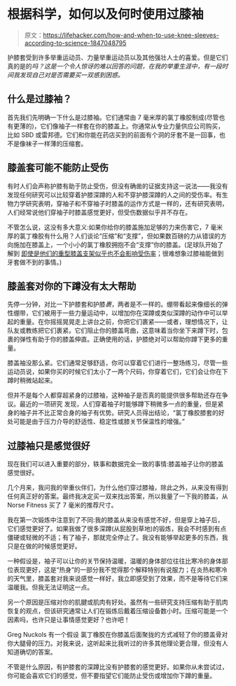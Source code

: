 # 根据科学，如何以及何时使用过膝袖

> 原文：<https://lifehacker.com/how-and-when-to-use-knee-sleeves-according-to-science-1847048795>

护膝套受到许多举重运动员、力量举重运动员以及其他强壮人士的喜爱。但是它们真的是的*吗？这是一个令人惊讶的难以回答的问题，在我的举重生涯中，有一段时间我发现自己对是否需要买一双感到困惑。*



## 什么是过膝袖？

首先我们先明确一下什么是过膝袖。它们通常由 7 毫米厚的氯丁橡胶制成(尽管也有更薄的)，它们像袖子一样套在你的膝盖上。你通常从专业力量供应公司购买，比如 SBD 或雷邦德。它们和你能在药店买到的前面有个洞的牙套不是一回事，也不是像袜子一样薄的压缩套。

## 膝盖套可能不能防止受伤

有时人们会声称护膝有助于防止受伤，但没有确凿的证据支持这一说法——我没有发现任何研究可以比较穿着护膝深蹲的人和不穿护膝深蹲的人之间的受伤率。有生物力学研究表明，穿袖子和不穿袖子时膝盖的运作方式是一样的，还有研究表明，人们经常说他们穿袖子时膝盖感觉更好，但受伤数据似乎并不存在。

不管怎么说，这没有多大意义:如果你给你的膝盖施加足够的力来伤害它，7 毫米厚的氯丁橡胶有什么用？人们谈论“压缩”和“支撑”，但如果数百磅的力从错误的方向施加在膝盖上，一个小小的氯丁橡胶拥抱不会“支撑”你的膝盖。(足球队开始了解到 [即使是他们的重型膝盖支架似乎也不会影响受伤率](https://www.nytimes.com/2017/01/08/sports/ncaafootball/college-football-playoff-alabama-clemson-knee-braces.html)；很难想象过膝袖能做到牙套做不到的事情。)

## 膝盖套对你的下蹲没有太大帮助

先停一分钟，对比一下护膝套和护膝*裹*，两者是不一样的。绷带看起来像细长的弹性绷带，它们被用于一些力量运动中，以增加你在深蹲或类似深蹲的动作中可以举起的重量。在你摇摇晃晃走上讲台之前，你把它们裹紧——或者，理想情况下，让队友或教练把它们裹紧。它们阻止你的膝盖弯曲，这意味着当你坐下来蹲下时，包裹的弹性有助于你的膝盖伸直。正确使用的话，护膝绝对可以帮助你蹲下更多的重量。

膝盖袖没那么紧。它们通常足够舒适，你可以穿着它们进行一整场练习，尽管一些运动员说，如果你买的时候它们太小了一两个尺码，你穿着它们，它们会让你在下蹲时稍微站起来。

但并不是每个人都穿超紧身的过膝袖，这种袖子是否真的能提供很多帮助还存在争议。最近的一项研究 发现，人们穿着袖子时能够蹲下稍微多一点的重量，但是紧身的袖子并不比正常合身的袖子有优势。研究人员得出结论，“氯丁橡胶膝套的好处可能是由于压力介导的舒适性、稳定性或膝关节保温性的增强。”

## 过膝袖只是感觉很好

现在我们可以进入重要的部分，轶事和数据完全一致的事情:膝盖袖子让你的膝盖感觉很好。

几个月来，我问我的举重伙伴们，为什么他们穿过膝袖，除此之外，从来没有得到任何真正好的答案。最终我决定买一双来找出答案，所以我量了一下我的膝盖，从 Norse Fitness 买了 7 毫米的推荐尺寸。

我在第一次锻炼中注意到了不同:我的膝盖从来没有感觉不好，但是穿上袖子后，它们感觉更好了。如果我做了很多深蹲(从屁股到草地)的锻炼，我会不时感到有点僵硬或轻微的不适；有了袖子，那就完全停止了。我没有能够举起更多的东西，我只是在做的时候感觉更好。

一种假设是，袖子可以让你的关节保持温暖，温暖的身体部位往往比寒冷的身体部位表现更好，这是“热身”的一部分我不觉得那个解释特别有说服力；在炎热和寒冷的天气里，膝盖套对我来说感觉一样好，我立即感受到了效果，而不是等待它们来温暖我。但我无法证明这一点。

另一个原因是压缩对你的肌腱或肌肉有好处。虽然有一些研究支持压缩有助于肌肉恢复的观点，但该研究通常让人们在锻炼后戴着压缩设备数小时。压缩可能是一个因素吗，也许只是让事情感觉更好？也许吧！

Greg Nuckols 有一个假设 氯丁橡胶在你膝盖后面聚拢的方式减轻了你的膝盖骨对你大腿骨的压力。对我来说，这听起来比我听过的许多其他理论更合理，但没有人知道确切的答案。

不管是什么原因，有护膝套的深蹲比没有护膝套的感觉更好。如果你从未尝试过，你可能会喜欢它们的感觉，但不要指望它们能防止受伤或增加你下蹲的重量。